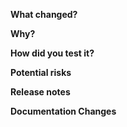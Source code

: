 <!-- Describe what has changed in this PR -->
**What changed?**


<!-- Tell your future self why have you made these changes -->
**Why?**


<!-- How have you verified this change? Tested locally? Added a unit test? Checked in staging env? -->
**How did you test it?**


<!-- Assuming the worst case, what can be broken when deploying this change to production? -->
**Potential risks**

<!-- Is it notable for release? e.g. schema updates, configuration or data migration required? If so, please mention it, and also update CHANGELOG.md -->
**Release notes**

<!-- Is there any documentation updates should be made for config, https://cadenceworkflow.io/docs/operation-guide/setup/ ? If so, please open an PR in https://github.com/uber/cadence-docs -->
**Documentation Changes**
